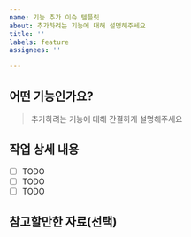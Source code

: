 ```yaml
---
name: 기능 추가 이슈 템플릿
about: 추가하려는 기능에 대해 설명해주세요
title: ''
labels: feature
assignees: ''

---
```


## 어떤 기능인가요?

> 추가하려는 기능에 대해 간결하게 설명해주세요

## 작업 상세 내용

- [ ] TODO
- [ ] TODO
- [ ] TODO

## 참고할만한 자료(선택)
